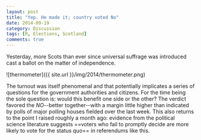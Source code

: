```yaml
---
layout: post
title: "Yep. He made it; country voted No" 
date: 2014-09-19
category: Discussion
tags: [R, Elections, Scotland]
comments: true
---
```


Yesterday, more Scots than ever since universal suffrage was introduced cast a ballot on the matter of independence. 

<!--more-->

![thermometer]({{ site.url }}/img/2014/thermometer.png)

The turnout was itself phenomenal and that potentially implicates  a series of questions for the government authorities and citizens. For the time being the sole question is: would this benefit one side or the other? The verdict favored the *NO*--better together--with a margin little higher than indicated by polls of major polling houses fielded over the last week. This also returns to the point I raised roughly a month ago: evidence from the political science literature suggests ==voters who fail to promptly decide are more likely to vote for the status quo== in referendums like this.


